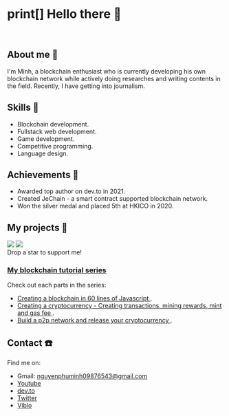 # print[] Hello there 👋

<br/>

## About me 📓
I'm Minh, a blockchain enthusiast who is currently developing his own blockchain network while actively doing researches and writing contents in the field. Recently, I have getting into journalism.

## Skills 💪
* Blockchain development.
* Fullstack web development.
* Game development.
* Competitive programming.
* Language design.

## Achievements 🎊
* Awarded top author on dev.to in 2021. 
* Created JeChain - a smart contract supported blockchain network.
* Won the silver medal and placed 5th at HKICO in 2020.

## My projects 🤩
<a href="https://github.com/nguyenphuminh/JeChain"><img src="https://github-readme-stats.vercel.app/api/pin/?username=nguyenphuminh&repo=JeChain"/></a>
<a href="https://github.com/FreakC-Foundation/FreakC"><img src="https://github-readme-stats.vercel.app/api/pin/?username=FreakC-Foundation&repo=freakc"/></a>
<br/>
Drop a star to support me!

### [My blockchain tutorial series](https://dev.to/freakcdev297/series/15322)
Check out each parts in the series:
* [Creating a blockchain in 60 lines of Javascript ](https://dev.to/freakcdev297/creating-a-blockchain-in-60-lines-of-javascript-5fka).
* [Creating a cryptocurrency - Creating transactions, mining rewards, mint and gas fee ](https://dev.to/freakcdev297/creating-transactions-mining-rewards-mint-and-gas-fee-5hhf).
* [Build a p2p network and release your cryptocurrency ](https://dev.to/freakcdev297/build-a-p2p-network-and-release-your-cryptocurrency-clf).

## Contact ☎️
Find me on:
* Gmail: nguyenphuminh09876543@gmail.com
* [Youtube](https://www.youtube.com/channel/UCfoL6jxesUq0urUHBqXY1WA)
* [dev.to](https://dev.to/freakcdev297)
* [Twitter](https://twitter.com/NguynPhMinh8)
* [Viblo](https://viblo.asia/u/freakcdev)
